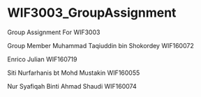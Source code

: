 # WIF3003_GroupAssignment
Group Assignment For WIF3003

Group Member
Muhammad Taqiuddin bin Shokordey WIF160072

Enrico Julian WIF160719 

Siti Nurfarhanis bt Mohd Mustakin WIF160055 

Nur Syafiqah Binti Ahmad Shaudi WIF160074 
